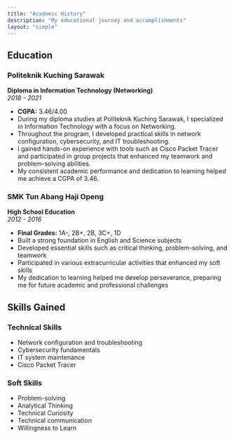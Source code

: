 ```yaml
---
title: "Academic History"
description: "My educational journey and accomplishments"
layout: "simple"
---
```


## Education

### Politeknik Kuching Sarawak
**Diploma in Information Technology (Networking)**  
*2018 - 2021*

- **CGPA:** 3.46/4.00
- During my diploma studies at Politeknik Kuching Sarawak, I specialized in Information Technology with a focus on Networking. 
- Throughout the program, I developed practical skills in network configuration, cybersecurity, and IT troubleshooting.
- I gained hands-on experience with tools such as Cisco Packet Tracer and participated in group projects that enhanced my teamwork and problem-solving abilities.
- My consistent academic performance and dedication to learning helped me achieve a CGPA of 3.46.

### SMK Tun Abang Haji Openg
**High School Education**  
*2012 - 2016*

- **Final Grades:** 1A-, 2B+, 2B, 3C+, 1D
- Built a strong foundation in English and Science subjects
- Developed essential skills such as critical thinking, problem-solving, and teamwork
- Participated in various extracurricular activities that enhanced my soft skills
- My dedication to learning helped me develop perseverance, preparing me for future academic and professional challenges

## Skills Gained

### Technical Skills
- Network configuration and troubleshooting
- Cybersecurity fundamentals
- IT system maintenance
- Cisco Packet Tracer

### Soft Skills
- Problem-solving
- Analytical Thinking
- Technical Curiosity
- Technical communication
- Willingness to Learn